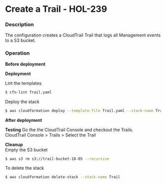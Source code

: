 # Create a Trail - HOL-239

### Description

The configuration creates a CloudTrail Trail that logs all Management events to a S3 bucket.

### Operation

**Before deployment**

**Deployment**

Lint the templates

```bash
$ cfn-lint Trail.yaml
```

Deploy the stack

```bash
$ aws cloudformation deploy --template-file Trail.yaml --stack-name Trail --capabilities CAPABILITY_NAMED_IAM
```

**After deployment**

**Testing**
Go the the CloudTrail Console and checkout the Trails.  
CloudTrail Console > Trails > Select the Trail

**Cleanup**  
Empty the S3 bucket

```bash
$ aws s3 rm s3://trail-bucket-18-05 --recursive
```

To delete the stack

```bash
$ aws cloudformation delete-stack --stack-name Trail
```
